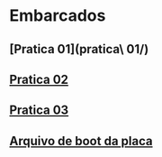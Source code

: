 # Embarcados

## [Pratica 01](pratica\ 01/)

## [Pratica 02](pratica_02/)

## [Pratica 03](pratica_03/)

## [Arquivo de boot da placa](textodeboot.md)
